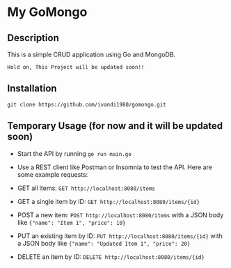 # My GoMongo

## Description
This is a simple CRUD application using Go and MongoDB.

```
Hold on, This Project will be updated soon!!
```

## Installation
```
git clone https://github.com/ivandi1980/gomongo.git
```

## Temporary Usage (for now and it will be updated soon)

- Start the API by running `go run main.go`
- Use a REST client like Postman or Insomnia to test the API. Here are some example requests:

- GET all items: `GET http://localhost:8080/items`
- GET a single item by ID: `GET http://localhost:8080/items/{id}`
- POST a new item: `POST http://localhost:8080/items` with a JSON body like `{"name": "Item 1", "price": 10}`
- PUT an existing item by ID: `PUT http://localhost:8080/items/{id}` with a JSON body like `{"name": "Updated Item 1", "price": 20}`
- DELETE an item by ID: `DELETE http://localhost:8080/items/{id}`
